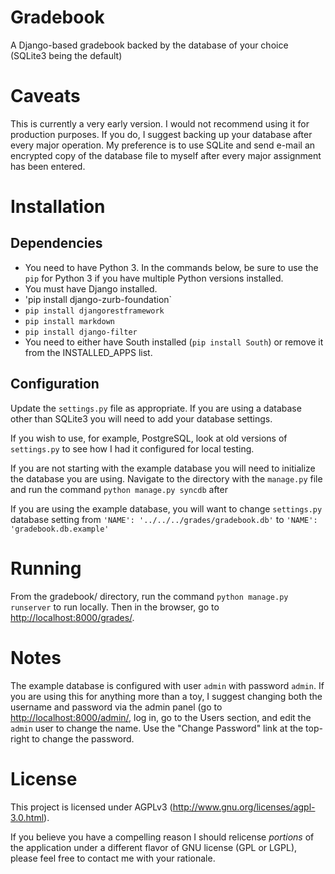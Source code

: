 Gradebook
=========

A Django-based gradebook backed by the database of your choice
(SQLite3 being the default)

Caveats
=======

This is currently a very early version. I would not recommend using it
for production purposes. If you do, I suggest backing up your database
after every major operation. My preference is to use SQLite and send
e-mail an encrypted copy of the database file to myself after every
major assignment has been entered.

Installation
============

Dependencies
------------

* You need to have Python 3. In the commands below, be sure to use the `pip` for Python 3 if you have multiple Python versions installed.
* You must have Django installed. 
* 'pip install django-zurb-foundation`
* `pip install djangorestframework`
* `pip install markdown`
* `pip install django-filter`
* You need to either have South installed (`pip install South`) or remove it from the INSTALLED_APPS list.

Configuration
-------------

Update the `settings.py` file as appropriate. If you are using a
database other than SQLite3 you will need to add your database
settings.

If you wish to use, for example, PostgreSQL, look at old versions of
`settings.py` to see how I had it configured for local testing.

If you are not starting with the example database you will need to
initialize the database you are using. Navigate to the directory with
the `manage.py` file and run the command `python manage.py syncdb` after 

If you are using the example database, you will want to change
`settings.py` database setting from `'NAME': '../../../grades/gradebook.db'` to
`'NAME': 'gradebook.db.example'`

Running
=======

From the gradebook/ directory, run the command `python manage.py
runserver` to run locally. Then in the browser, go to
<http://localhost:8000/grades/>.

Notes
=====

The example database is configured with user `admin` with password
`admin`. If you are using this for anything more than a toy, I suggest
changing both the username and password via the admin panel (go to
<http://localhost:8000/admin/>, log in, go to the Users section, and
edit the `admin` user to change the name. Use the "Change Password"
link at the top-right to change the password.

License
=======

This project is licensed under AGPLv3
(http://www.gnu.org/licenses/agpl-3.0.html).

If you believe you have a compelling reason I should relicense
_portions_ of the application under a different flavor of GNU license
(GPL or LGPL), please feel free to contact me with your rationale.
